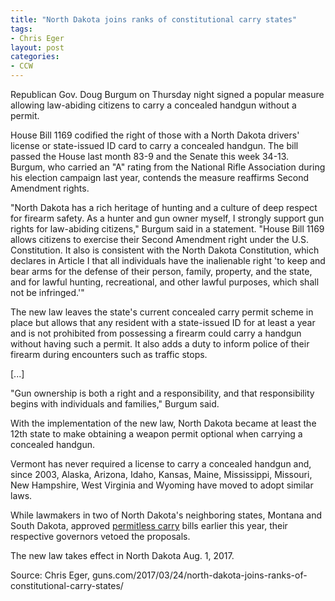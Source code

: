 ```yaml
---
title: "North Dakota joins ranks of constitutional carry states"
tags:
- Chris Eger
layout: post
categories:
- CCW
---
```


Republican Gov. Doug Burgum on Thursday night signed a popular measure allowing law-abiding citizens to carry a concealed handgun without a permit.

House Bill 1169 codified the right of those with a North Dakota drivers' license or state-issued ID card to carry a concealed handgun. The bill passed the House last month 83-9 and the Senate this week 34-13. Burgum, who carried an "A" rating from the National Rifle Association during his election campaign last year, contends the measure reaffirms Second Amendment rights.

"North Dakota has a rich heritage of hunting and a culture of deep respect for firearm safety. As a hunter and gun owner myself, I strongly support gun rights for law-abiding citizens," Burgum said in a statement. "House Bill 1169 allows citizens to exercise their Second Amendment right under the U.S. Constitution. It also is consistent with the North Dakota Constitution, which declares in Article I that all individuals have the inalienable right 'to keep and bear arms for the defense of their person, family, property, and the state, and for lawful hunting, recreational, and other lawful purposes, which shall not be infringed.'"

The new law leaves the state's current concealed carry permit scheme in place but allows that any resident with a state-issued ID for at least a year and is not prohibited from possessing a firearm could carry a handgun without having such a permit. It also adds a duty to inform police of their firearm during encounters such as traffic stops.

\[...\]

"Gun ownership is both a right and a responsibility, and that responsibility begins with individuals and families," Burgum said.

With the implementation of the new law, North Dakota became at least the 12th state to make obtaining a weapon permit optional when carrying a concealed handgun.

Vermont has never required a license to carry a concealed handgun and, since 2003, Alaska, Arizona, Idaho, Kansas, Maine, Mississippi, Missouri, New Hampshire, West Virginia and Wyoming have moved to adopt similar laws.

While lawmakers in two of North Dakota's neighboring states, Montana and South Dakota, approved [permitless carry](/permitless-carry-states.html) bills earlier this year, their respective governors vetoed the proposals.

The new law takes effect in North Dakota Aug. 1, 2017.

Source: Chris Eger, guns.com/2017/03/24/north-dakota-joins-ranks-of-constitutional-carry-states/
